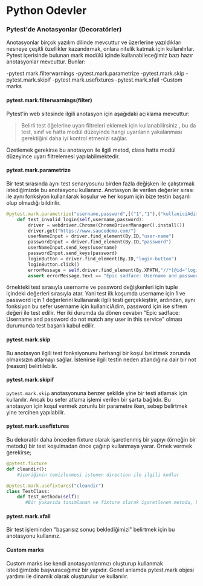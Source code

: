 # Python Odevler
### Pytest'de Anotasyonlar (Decoratörler)
Anotasyonlar birçok yazılım dilinde mevcuttur ve üzerlerine yazıldıkları nesneye çeşitli özellikler kazandırmak, onlara nitelik katmak için kullanılırlar. Pytest içerisinde bulunan mark modülü içinde kullanabileceğimiz bazı hazır anotasyonlar mevcuttur. Bunlar:

-pytest.mark.filterwarnings
-pytest.mark.parametrize
-pytest.mark.skip
-pytest.mark.skipif
-pytest.mark.usefixtures
-pytest.mark.xfail
-Custom marks

#### pytest.mark.filterwarnings(filter)
Pytest'in web sitesinde ilgili anotasyon için aşağıdaki açıklama mevcuttur:
> Belirli test öğelerine uyarı filtreleri eklemek için kullanabilirsiniz , bu da test, sınıf ve hatta modül düzeyinde hangi uyarıların yakalanması gerektiğini daha iyi kontrol etmenizi sağlar.

Özetlemek gerekirse bu anotasyon ile ilgili metod, class hatta modül düzeyince uyarı flitrelemesi yapılabilmektedir.

#### pytest.mark.parametrize
Bir test sırasında aynı test senaryosunu birden fazla değişken ile çalıştırmak istediğimizde bu anotasyonu kullanırız. Anotasyon ile verilen değerler sırası ile aynı fonksiyon kullanılarak koşulur ve her koşum için bize testin başarılı olup olmadığı bildirilir.

```python
@pytest.mark.parametrize("username,password",[("1","1"),("kullaniciAdim","sifrem")])
    def test_invalid_login(self,username,password):   
        driver = webdriver.Chrome(ChromeDriverManager().install())        
        driver.get("https://www.saucedemo.com/")     
        userNameInput = driver.find_element(By.ID,"user-name")        
        passwordInput = driver.find_element(By.ID,"password")
        userNameInput.send_keys(username)
        passwordInput.send_keys(password)
        loginButton = driver.find_element(By.ID,"login-button")
        loginButton.click()
        errorMessage = self.driver.find_element(By.XPATH,"//*[@id='login_button_container']/div/form/div[3]/h3")                
        assert errorMessage.text == "Epic sadface: Username and password do not match any user in this service"
```
örnekteki test sırasıyla username ve password değişkenleri için tuple içindeki değerleri sırasıyla atar. Yani test ilk koşumda username için 1 ve password için 1 değerlerini kullanarak ilgili testi gerçekleştirir, ardından, aynı fonksiyon bu sefer username için kullaniciAdim, password için ise sifrem değeri ile test edilir. Her iki durumda da dönen cevabın "Epic sadface: Username and password do not match any user in this service" olması durumunda test başarılı kabul edilir.

#### pytest.mark.skip
Bu anotasyon ilgili test fonksiyonunu herhangi bir koşul belirtmek zorunda olmaksızın atlamayı sağlar. İstenirse ilgili testin neden atlandığına dair bir not (reason) belirtilebilir.

#### pytest.mark.skipif
`pytest.mark.skip` anotasyonuna benzer şekilde yine bir testi atlamak için kullanılır. Ancak bu sefer atlama işlemi verilen bir şarta bağlıdır. Bu anotasyon için koşul vermek zorunlu bir parametre iken, sebep belirtmek yine tercihen yapılabilir.

#### pytest.mark.usefixtures
Bu dekoratör daha önceden fixture olarak işaretlenmiş bir yapıyı (örneğin bir metodu) bir test koşulmadan önce çağırıp kullanmaya yarar. Örnek vermek gerekirse;

```python
@pytest.fixture
def cleandir():
    #içeriğinin temizlenmesi istenen direction ile ilgili kodlar
```

```python
@pytest.mark.usefixtures("cleandir")
class TestClass:
    def test_methodu(self):
       #Bir yukarıda tanımlanan ve fixture olarak işaretlenen metodu, buradaki test metodumuz koşulurken kullanabilmek için .usefixtures anotasyonunu kullandık ve anotasyon içine fixture olan metodumuzun adını verdik: @pytest.mark.usefixtures("cleandir")
```

#### pytest.mark.xfail
Bir test işleminden "başarısız sonuç beklediğimizi" belirtmek için bu anotasyonu kullanırız.

#### Custom marks
Custom marks ise kendi anotasyonlarımızı oluşturup kullanmak istediğimizde başvuracağımız bir yapıdır. Genel anlamda pytest.mark objesi yardımı ile dinamik olarak oluşturulur ve kullanılır.